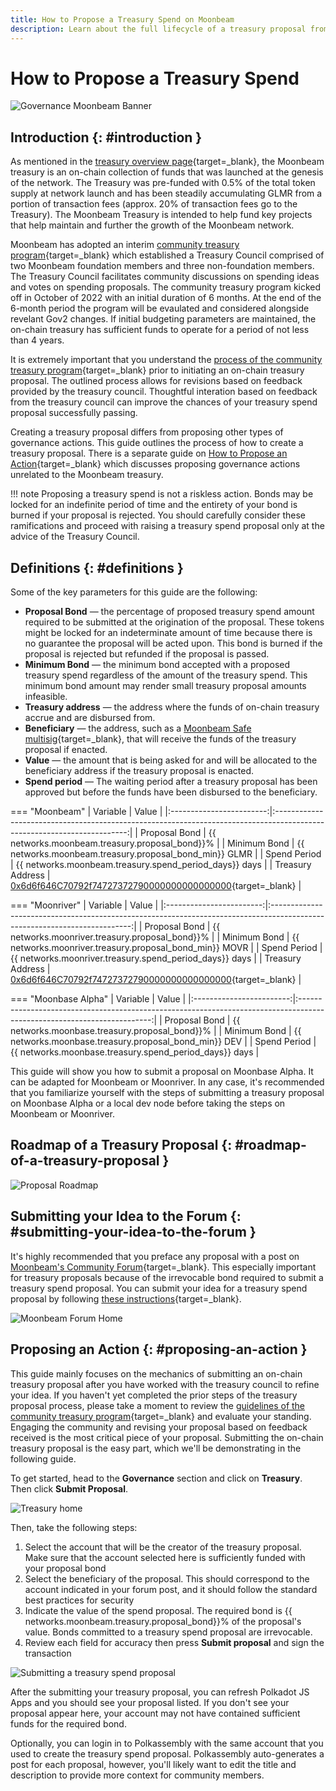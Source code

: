 ```yaml
---
title: How to Propose a Treasury Spend on Moonbeam
description: Learn about the full lifecycle of a treasury proposal from initial proposal on Moonbeam's Community forum to initiating the on-chain treasury spend with a bond.
---
```


# How to Propose a Treasury Spend

![Governance Moonbeam Banner](/images/tokens/governance/treasury-proposals/treasury-proposal-banner.png)

## Introduction {: #introduction } 

As mentioned in the [treasury overview page](/learn/features/governance/#definitions){target=_blank}, the Moonbeam treasury is an on-chain collection of funds that was launched at the genesis of the network. The Treasury was pre-funded with 0.5% of the total token supply at network launch and has been steadily accumulating GLMR from a portion of transaction fees (approx. 20% of transaction fees go to the Treasury). The Moonbeam Treasury is intended to help fund key projects that help maintain and further the growth of the Moonbeam network.

Moonbeam has adopted an interim [community treasury program](https://github.com/moonbeam-foundation/treasury/blob/main/interim/interim_treasury_proposal.md){target=_blank} which established a Treasury Council comprised of two Moonbeam foundation members and three non-foundation members. The Treasury Council facilitates community discussions on spending ideas and votes on spending proposals. The community treasury program kicked off in October of 2022 with an initial duration of 6 months. At the end of the 6-month period the program will be evaulated and considered alongside revelant Gov2 changes. If initial budgeting parameters are maintained, the on-chain treasury has sufficient funds to operate for a period of not less than 4 years. 

It is extremely important that you understand the [process of the community treasury program](https://github.com/moonbeam-foundation/treasury/blob/main/interim/interim_treasury_proposal.md){target=_blank} prior to initiating an on-chain treasury proposal. The outlined process allows for revisions based on feedback provided by the treasury council. Thoughtful interation based on feedback from the treasury council can improve the chances of your treasury spend proposal successfully passing. 

Creating a treasury proposal differs from proposing other types of governance actions. This guide outlines the process of how to create a treasury proposal. There is a separate guide on [How to Propose an Action](/tokens/governance/proposals/){target=_blank} which discusses proposing governance actions unrelated to the Moonbeam treasury.

!!! note
    Proposing a treasury spend is not a riskless action. Bonds may be locked for an indefinite period of time and the entirety of your bond is burned if your proposal is rejected. You should carefully consider these ramifications and proceed with raising a treasury spend proposal only at the advice of the Treasury Council.

## Definitions {: #definitions } 

Some of the key parameters for this guide are the following:

 - **Proposal Bond** — the percentage of proposed treasury spend amount required to be submitted at the origination of the proposal. These tokens might be locked for an indeterminate amount of time because there is no guarantee the proposal will be acted upon. This bond is burned if the proposal is rejected but refunded if the proposal is passed.
 - **Minimum Bond** — the minimum bond accepted with a proposed treasury spend regardless of the amount of the treasury spend. This minimum bond amount may render small treasury proposal amounts infeasible. 
 - **Treasury address** — the address where the funds of on-chain treasury accrue and are disbursed from.
 - **Beneficiary** — the address, such as a [Moonbeam Safe multisig](/tokens/manage/multisig-safe/){target=_blank}, that will receive the funds of the treasury proposal if enacted.
 - **Value** — the amount that is being asked for and will be allocated to the beneficiary address if the treasury proposal is enacted.
 - **Spend period** — The waiting period after a treasury proposal has been approved but before the funds have been disbursed to the beneficiary.

=== "Moonbeam"
    |         Variable         |                                                          Value                                                          |
    |:------------------------:|:-----------------------------------------------------------------------------------------------------------------------:|
    |      Proposal Bond       | {{ networks.moonbeam.treasury.proposal_bond}}%  |
    |     Minimum Bond     |   {{ networks.moonbeam.treasury.proposal_bond_min}} GLMR |
    |     Spend Period     |   {{ networks.moonbeam.treasury.spend_period_days}} days |
    |     Treasury Address     |   [0x6d6f646C70792f74727372790000000000000000](https://moonscan.io/address/0x6d6f646C70792f74727372790000000000000000){target=_blank} |

=== "Moonriver"
    |         Variable         |                                                           Value                                                           |
    |:------------------------:|:-------------------------------------------------------------------------------------------------------------------------:|
    |      Proposal Bond       | {{ networks.moonriver.treasury.proposal_bond}}%  |
    |     Minimum Bond     |   {{ networks.moonriver.treasury.proposal_bond_min}} MOVR |
    |     Spend Period     |   {{ networks.moonriver.treasury.spend_period_days}} days |
    |     Treasury Address     |   [0x6d6f646C70792f74727372790000000000000000](https://moonriver.moonscan.io/address/0x6d6f646C70792f74727372790000000000000000){target=_blank} |
    
=== "Moonbase Alpha"
    |         Variable         |                                                          Value                                                          |
    |:------------------------:|:-----------------------------------------------------------------------------------------------------------------------:|
    |      Proposal Bond       | {{ networks.moonbase.treasury.proposal_bond}}%  |
    |     Minimum Bond     |   {{ networks.moonbase.treasury.proposal_bond_min}} DEV |
    |     Spend Period     |   {{ networks.moonbase.treasury.spend_period_days}} days |


This guide will show you how to submit a proposal on Moonbase Alpha. It can be adapted for Moonbeam or Moonriver. In any case, it's recommended that you familiarize yourself with the steps of submitting a treasury proposal on Moonbase Alpha or a local dev node before taking the steps on Moonbeam or Moonriver. 

## Roadmap of a Treasury Proposal {: #roadmap-of-a-treasury-proposal } 

![Proposal Roadmap](/images/tokens/governance/treasury-proposals/treasury-proposal-roadmap.png)

## Submitting your Idea to the Forum {: #submitting-your-idea-to-the-forum }

It's highly recommended that you preface any proposal with a post on [Moonbeam's Community Forum](https://forum.moonbeam.foundation/){target=_blank}. This especially important for treasury proposals because of the irrevocable bond required to submit a treasury spend proposal. You can submit your idea for a treasury spend proposal by following [these instructions](https://moonbeam.network/blog/using-moonbeam-community-forum/){target=_blank}. 

![Moonbeam Forum Home](/images/tokens/governance/treasury-proposals/treasury-proposal-1.png)

## Proposing an Action {: #proposing-an-action } 

This guide mainly focuses on the mechanics of submitting an on-chain treasury proposal after you have worked with the treasury council to refine your idea. If you haven't yet completed the prior steps of the treasury proposal process, please take a moment to review the [guidelines of the community treasury program](https://github.com/moonbeam-foundation/treasury/blob/main/interim/interim_treasury_proposal.md){target=_blank} and evaluate your standing. Engaging the community and revising your proposal based on feedback received is the most critical piece of your proposal. Submitting the on-chain treasury proposal is the easy part, which we'll be demonstrating in the following guide. 



To get started, head to the **Governance** section and click on **Treasury**. Then click **Submit Proposal**.

![Treasury home](/images/tokens/governance/treasury-proposals/treasury-proposal-2.png)

Then, take the following steps:

1. Select the account that will be the creator of the treasury proposal. Make sure that the account selected here is sufficiently funded with your proposal bond
2. Select the beneficiary of the proposal. This should correspond to the account indicated in your forum post, and it should follow the standard best practices for security 
3. Indicate the value of the spend proposal. The required bond is {{ networks.moonbeam.treasury.proposal_bond}}% of the proposal's value. Bonds committed to a treasury spend proposal are irrevocable. 
4. Review each field for accuracy then press **Submit proposal** and sign the transaction


![Submitting a treasury spend proposal](/images/tokens/governance/treasury-proposals/treasury-proposal-3.png)


After the submitting your treasury proposal, you can refresh Polkadot JS Apps and you should see your proposal listed. If you don't see your proposal appear here, your account may not have contained sufficient funds for the required bond. 

Optionally, you can login in to Polkassembly with the same account that you used to create the treasury spend proposal. Polkassembly auto-generates a post for each proposal, however, you'll likely want to edit the title and description to provide more context for community members. 

